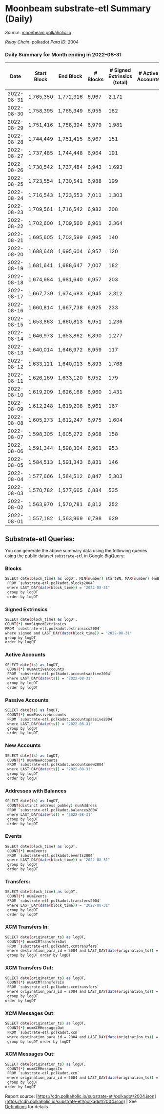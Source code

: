# Moonbeam substrate-etl Summary (Daily)

_Source_: [moonbeam.polkaholic.io](https://moonbeam.polkaholic.io)

*Relay Chain*: polkadot
*Para ID*: 2004



### Daily Summary for Month ending in 2022-08-31


| Date | Start Block | End Block | # Blocks | # Signed Extrinsics (total) | # Active Accounts | # Passive | # New | # Addresses with Balances | # Events | # Transfers | # XCM Transfers In | # XCM Transfers Out | # XCM In | # XCM Out | Issues | 
| ---- | ----------- | --------- | -------- | --------------------------- | ----------------- | --------- | ----- | ------------------------- | -------- | ----------- | ------------------ | ------------------- | -------- | --------- | ------ |
| 2022-08-31 | 1,765,350 | 1,772,316 | 6,967 | 2,171 |  |  |  | 298,593 | 443,231 | 11,327 ($2,832,378.32) | 89 ($338,452.26) | 58 ($165,149.05) |  |  |  |
| 2022-08-30 | 1,758,395 | 1,765,349 | 6,955 | 182 |  |  |  | 290,148 | 574,743 | 17,822 ($33,581,285.99) | 96 ($234,474.67) | 79 ($80,823.01) |  |  |  |
| 2022-08-29 | 1,751,416 | 1,758,394 | 6,979 | 1,981 |  |  |  | 289,404 | 456,994 | 10,716 ($2,992,296.86) | 89 ($359,280.27) | 64 ($172,163.38) |  |  |  |
| 2022-08-28 | 1,744,449 | 1,751,415 | 6,967 | 151 |  |  |  | 288,954 | 431,386 | 8,402 ($3,802,706.45) | 67 ($79,963.22) | 63 ($252,206.03) |  |  |  |
| 2022-08-27 | 1,737,485 | 1,744,448 | 6,964 | 191 |  |  |  | 288,585 | 453,326 | 9,786 ($4,532,246.77) | 71 ($93,254.95) | 61 ($159,234.70) |  |  |  |
| 2022-08-26 | 1,730,542 | 1,737,484 | 6,943 | 1,693 |  |  |  | 288,289 | 569,468 | 12,524 ($3,066,102.44) | 81 ($196,489.60) | 84 ($863,859.01) |  |  |  |
| 2022-08-25 | 1,723,554 | 1,730,541 | 6,988 | 199 |  |  |  | 287,878 | 489,990 | 10,245 ($4,482,268.30) | 72 ($1,979,572.79) | 84 ($124,595.88) |  |  |  |
| 2022-08-24 | 1,716,543 | 1,723,553 | 7,011 | 1,303 |  |  |  | 286,933 | 585,800 | 13,608 ($4,106,787.26) | 90 ($232,618.56) | 63 ($886,182.71) |  |  |  |
| 2022-08-23 | 1,709,561 | 1,716,542 | 6,982 | 208 |  |  |  | 286,658 | 520,978 | 11,661 ($2,803,530.72) | 91 ($611,836.44) | 83 ($1,268,881.49) |  |  |  |
| 2022-08-22 | 1,702,600 | 1,709,560 | 6,961 | 2,364 |  |  |  | 286,339 | 522,640 | 13,627 ($3,762,825.93) | 105 ($750,703.60) | 60 ($51,141.80) |  |  |  |
| 2022-08-21 | 1,695,605 | 1,702,599 | 6,995 | 140 |  |  |  | 285,982 | 518,632 | 12,110 ($4,034,006.91) | 105 ($175,310.56) | 89 ($111,327.14) |  |  |  |
| 2022-08-20 | 1,688,648 | 1,695,604 | 6,957 | 120 |  |  |  | 285,757 | 537,354 | 14,277 ($5,926,285.07) | 83 ($163,050.44) | 71 ($621,705.39) |  |  |  |
| 2022-08-19 | 1,681,641 | 1,688,647 | 7,007 | 182 |  |  |  | 285,548 | 728,758 | 17,332 ($5,932,273.49) | 129 ($959,300.21) | 120 ($877,889.80) |  |  |  |
| 2022-08-18 | 1,674,684 | 1,681,640 | 6,957 | 203 |  |  |  | 285,258 | 740,572 | 14,780 ($5,037,151.32) | 92 ($384,796.18) | 155 ($666,290.87) |  |  |  |
| 2022-08-17 | 1,667,739 | 1,674,683 | 6,945 | 2,312 |  |  |  | 284,862 | 628,242 | 16,434 ($5,138,233.02) | 92 ($2,417,738.78) | 125 ($1,334,007.90) |  |  |  |
| 2022-08-16 | 1,660,814 | 1,667,738 | 6,925 | 233 |  |  |  | 284,570 | 577,817 | 15,486 ($5,570,963.20) | 120 ($531,037.10) | 180 ($244,616.83) |  |  |  |
| 2022-08-15 | 1,653,863 | 1,660,813 | 6,951 | 1,236 |  |  |  | 284,198 | 716,273 | 22,071 ($8,515,791.58) | 155 ($471,690.30) | 197 ($479,179.30) |  |  |  |
| 2022-08-14 | 1,646,973 | 1,653,862 | 6,890 | 1,277 |  |  |  | 283,800 | 1,279,193 | 41,602 ($21,455,503.39) | 576 ($5,085,149.51) | 830 ($3,053,542.62) |  |  |  |
| 2022-08-13 | 1,640,014 | 1,646,972 | 6,959 | 117 |  |  |  | 283,078 | 509,438 | 15,045 ($8,271,799.13) | 292 ($2,256,342.93) | 260 ($754,942.35) |  |  |  |
| 2022-08-12 | 1,633,121 | 1,640,013 | 6,893 | 1,768 |  |  |  | 282,817 | 491,194 | 16,741 ($5,359,995.25) | 284 ($437,853.10) | 263 ($2,621,558.54) |  |  |  |
| 2022-08-11 | 1,626,169 | 1,633,120 | 6,952 | 179 |  |  |  | 282,524 | 537,681 | 15,692 ($25,827,514.13) | 343 ($5,033,601.05) | 248 ($164,969.42) |  |  |  |
| 2022-08-10 | 1,619,209 | 1,626,168 | 6,960 | 1,431 |  |  |  | 282,130 | 580,061 | 15,257 ($5,241,260.91) | 417 ($525,522.18) | 418 ($886,352.86) |  |  |  |
| 2022-08-09 | 1,612,248 | 1,619,208 | 6,961 | 167 |  |  |  | 281,878 | 470,800 | 9,816 ($7,861,064.23) | 207 ($270,640.16) | 231 ($467,259.39) |  |  |  |
| 2022-08-08 | 1,605,273 | 1,612,247 | 6,975 | 1,604 |  |  |  | 281,580 | 530,225 | 12,782 ($4,743,723.04) | 172 ($152,188.17) | 182 ($814,519.78) |  |  |  |
| 2022-08-07 | 1,598,305 | 1,605,272 | 6,968 | 158 |  |  |  | 281,154 | 604,530 | 11,976 ($7,307,136.91) | 196 ($72,894.08) | 167 ($66,621.62) |  |  |  |
| 2022-08-06 | 1,591,344 | 1,598,304 | 6,961 | 953 |  |  |  | 280,810 | 722,846 | 16,425 ($12,382,965.58) | 283 ($327,624.87) | 165 ($166,254.90) |  |  |  |
| 2022-08-05 | 1,584,513 | 1,591,343 | 6,831 | 146 |  |  |  | 280,529 | 716,877 | 15,651 ($5,706,814.89) | 296 ($1,955,362.80) | 142 ($325,300.81) |  |  |  |
| 2022-08-04 | 1,577,666 | 1,584,512 | 6,847 | 5,303 |  |  |  | 280,190 | 817,056 | 19,735 ($8,108,164.10) | 323 ($210,260.24) | 128 ($605,523.48) |  |  |  |
| 2022-08-03 | 1,570,782 | 1,577,665 | 6,884 | 535 |  |  |  | 279,226 | 909,245 | 17,502 ($14,510,758.78) | 205 ($221,850.75) | 112 ($367,516.24) |  |  |  |
| 2022-08-02 | 1,563,970 | 1,570,781 | 6,812 | 252 |  |  |  | 278,874 | 2,266,282 | 47,867 ($64,454,799.89) | 604 ($1,620,103.61) | 378 ($3,990,982.72) |  |  |  |
| 2022-08-01 | 1,557,182 | 1,563,969 | 6,788 | 629 |  |  |  | 276,468 | 961,643 | 33,660 ($24,901,892.70) | 2,259 ($676,194.88) | 464 ($166,243.20) |  |  |  |

## Substrate-etl Queries:
You can generate the above summary data using the following queries using the public dataset `substrate-etl` in Google BigQuery:

### Blocks
```bash
SELECT date(block_time) as logDT, MIN(number) startBN, MAX(number) endBN, COUNT(*) numBlocks 
 FROM `substrate-etl.polkadot.blocks2004`  
 where LAST_DAY(date(block_time)) = "2022-08-31" 
 group by logDT 
 order by logDT
```

### Signed Extrinsics
```bash
SELECT date(block_time) as logDT, 
COUNT(*) numSignedExtrinsics 
FROM `substrate-etl.polkadot.extrinsics2004`  
where signed and LAST_DAY(date(block_time)) = "2022-08-31" 
group by logDT 
order by logDT
```

### Active Accounts
```bash
SELECT date(ts) as logDT, 
 COUNT(*) numActiveAccounts 
 FROM `substrate-etl.polkadot.accountsactive2004` 
 where LAST_DAY(date(ts)) = "2022-08-31" 
 group by logDT 
 order by logDT
```

### Passive Accounts
```bash
SELECT date(ts) as logDT, 
 COUNT(*) numPassiveAccounts 
 FROM `substrate-etl.polkadot.accountspassive2004` 
 where LAST_DAY(date(ts)) = "2022-08-31" 
 group by logDT 
 order by logDT
```

### New Accounts
```bash
SELECT date(ts) as logDT, 
 COUNT(*) numNewAccounts 
 FROM `substrate-etl.polkadot.accountsnew2004` 
 where LAST_DAY(date(ts)) = "2022-08-31" 
 group by logDT
 order by logDT
```

### Addresses with Balances
```bash
SELECT date(ts) as logDT,
 COUNT(distinct address_pubkey) numAddress 
 FROM `substrate-etl.polkadot.balances2004` 
 where LAST_DAY(date(ts)) = "2022-08-31" 
 group by logDT 
 order by logDT
```

### Events
```bash
SELECT date(block_time) as logDT, 
 COUNT(*) numEvents 
 FROM `substrate-etl.polkadot.events2004` 
 where LAST_DAY(date(block_time)) = "2022-08-31" 
 group by logDT 
 order by logDT
```

### Transfers:
```bash
SELECT date(block_time) as logDT, 
 COUNT(*) numEvents 
 FROM `substrate-etl.polkadot.transfers2004` 
 where LAST_DAY(date(block_time)) = "2022-08-31" 
 group by logDT 
 order by logDT
```

### XCM Transfers In:
```bash
SELECT date(origination_ts) as logDT, 
 COUNT(*) numXCMTransfersOut 
 FROM `substrate-etl.polkadot.xcmtransfers` 
 where destination_para_id = 2004 and LAST_DAY(date(origination_ts)) = "2022-08-31" 
 group by logDT order by logDT
```

### XCM Transfers Out:
```bash
SELECT date(origination_ts) as logDT, 
 COUNT(*) numXCMTransfersIn 
 FROM `substrate-etl.polkadot.xcmtransfers` 
 where origination_para_id = 2004 and LAST_DAY(date(origination_ts)) = "2022-08-31" 
 group by logDT 
order by logDT
```

### XCM Messages Out:
```bash
SELECT date(origination_ts) as logDT, 
 COUNT(*) numXCMMessagesOut 
 FROM `substrate-etl.polkadot.xcm` 
 where destination_para_id = 2004 and LAST_DAY(date(origination_ts)) = "2022-08-31" 
 group by logDT order by logDT
```

### XCM Messages Out:
```bash
SELECT date(origination_ts) as logDT, 
 COUNT(*) numXCMMessagesIn 
 FROM `substrate-etl.polkadot.xcm` 
 where origination_para_id = 2004 and LAST_DAY(date(origination_ts)) = "2022-08-31" 
 group by logDT 
order by logDT
```


Report source: [https://cdn.polkaholic.io/substrate-etl/polkadot/2004.json](https://cdn.polkaholic.io/substrate-etl/polkadot/2004.json) | See [Definitions](/DEFINITIONS.md) for details
